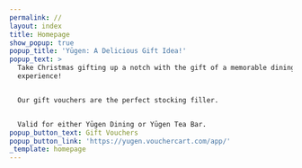 ```yaml
---
permalink: //
layout: index
title: Homepage
show_popup: true
popup_title: 'Yūgen: A Delicious Gift Idea!'
popup_text: >
  Take Christmas gifting up a notch with the gift of a memorable dining
  experience!


  Our gift vouchers are the perfect stocking filler.


  Valid for either Yūgen Dining or Yūgen Tea Bar.
popup_button_text: Gift Vouchers
popup_button_link: 'https://yugen.vouchercart.com/app/'
_template: homepage
---
```


